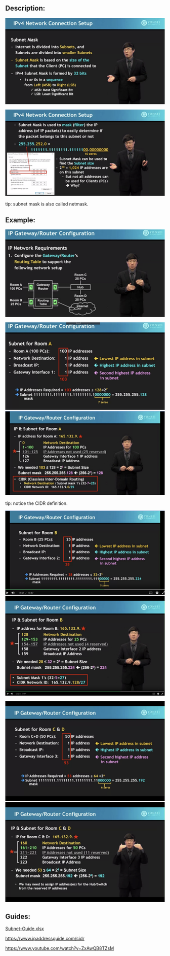 ## Description:
![90aa5a498af05c297e4094663be27963.png](../../_resources/90aa5a498af05c297e4094663be27963.png)

![28545cc89ab11592ba7b9315fd1f5d24.png](../../_resources/28545cc89ab11592ba7b9315fd1f5d24.png)

tip: subnet mask is also called netmask.


## Example:
![475fbd939e90f52c1d0da017f910bc9f.png](../../_resources/475fbd939e90f52c1d0da017f910bc9f.png)

![8d1324abc7e0f1dfca21d94ab39e4bbb.png](../../_resources/8d1324abc7e0f1dfca21d94ab39e4bbb.png)
![a43494831c82d8884a86585fca3d26c6.png](../../_resources/a43494831c82d8884a86585fca3d26c6.png)

tip: notice the CIDR definition.

![c52cf0f33d9d34eff589a340f1032087.png](../../_resources/c52cf0f33d9d34eff589a340f1032087.png)
![4f9dc40efbb1933496a564d3d0fe06ed.png](../../_resources/4f9dc40efbb1933496a564d3d0fe06ed.png)

![6f3982f44f0e4bd3b05e5ee824f0f4b4.png](../../_resources/6f3982f44f0e4bd3b05e5ee824f0f4b4.png)
![1003d9fe13e3a7a39c705e54b55c20be.png](../../_resources/1003d9fe13e3a7a39c705e54b55c20be.png)

## Guides:
[Subnet-Guide.xlsx](../../_resources/Subnet-Guide.xlsx)

https://www.ipaddressguide.com/cidr

https://www.youtube.com/watch?v=ZxAwQB8TZsM

